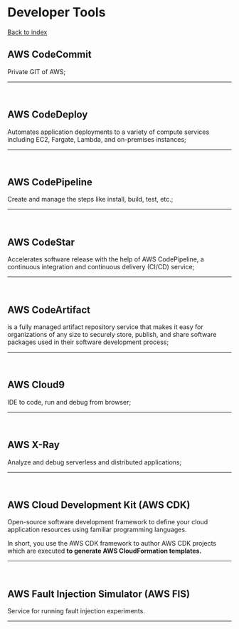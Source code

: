 # Developer Tools

[Back to index](Index.md)

## AWS CodeCommit

Private GIT of AWS;

---

</br>

## AWS CodeDeploy

Automates application deployments to a variety of compute services including EC2, Fargate, Lambda, and on-premises instances;

---

</br>

## AWS CodePipeline

Create and manage the steps like install, build, test, etc.;

---

</br>

## AWS CodeStar

Accelerates software release with the help of AWS CodePipeline, a continuous integration and continuous delivery (CI/CD) service;

---

</br>

## AWS CodeArtifact

is a fully managed artifact repository service that makes it easy for organizations of any size to securely store, publish, and share software packages used in their software development process;

---

</br>

## AWS Cloud9

IDE to code, run and debug from browser;

---

</br>

## AWS X-Ray

Analyze and debug serverless and distributed applications;

---

</br>

## AWS Cloud Development Kit (AWS CDK)

Open-source software development framework to define your cloud application resources using familiar programming languages.

In short, you use the AWS CDK framework to author AWS CDK projects which are executed **to generate AWS CloudFormation templates.**

---

</br>

## AWS Fault Injection Simulator (AWS FIS)

Service for running fault injection experiments.

---

</br>

